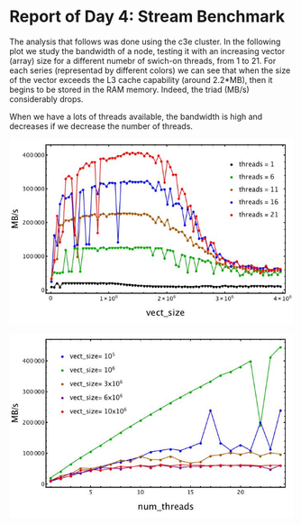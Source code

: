 # Report of Day 4: Stream Benchmark

The analysis that follows was done using the c3e cluster. In the following plot we study the bandwidth of a node, testing it with an increasing vector (array) size for a different numebr of swich-on threads, from 1 to 21. For each series (representad by different colors) we can see that when the size of the vector exceeds the L3 cache capability (around 2.2*MB), then it begins to be stored in the RAM memory. Indeed, the triad (MB/s) considerably drops. 

When we have a lots of threads available, the bandwidth is high and decreases if we decrease the number of threads.

![Figure_1](fixthr.jpg)




![Figure_2](fixvsize.jpg)


